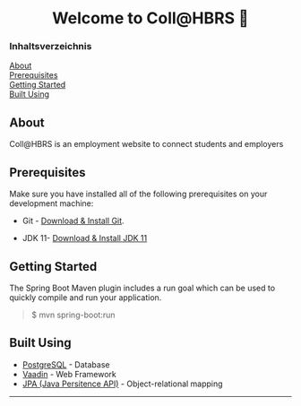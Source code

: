 <h1 align="center">Welcome to Coll@HBRS 👋</h1>

### Inhaltsverzeichnis

[About](#about)<br>
[Prerequisites](#prerequisites)<br>
[Getting Started](#getting_started)<br>
[Built Using](#built_using)<br>

## About <a name = "about"></a>
Coll@HBRS is an employment website to connect students and employers

## Prerequisites <a name = "prerequisites"></a>
Make sure you have installed all of the following prerequisites on your development machine:
* Git - [Download & Install Git](https://git-scm.com/downloads).
+ JDK 11- [Download & Install JDK 11](https://openjdk.java.net/projects/jdk/11/)


## Getting Started <a name = "getting_started"></a>
The Spring Boot Maven plugin includes a run goal which can be used to quickly compile and run your application. 
>$ mvn spring-boot:run

##  Built Using <a name = "built_using"></a>

- [PostgreSQL](https://www.postgresql.org/) - Database
- [Vaadin](https://vaadin.com/) - Web Framework
- [JPA (Java Persitence API)](https://vaadin.com/) - Object-relational mapping









***
